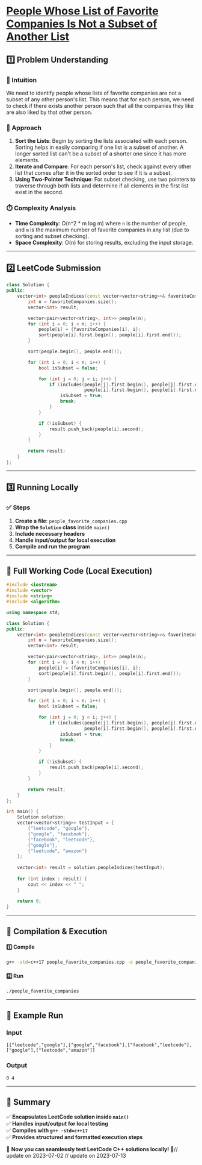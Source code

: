 # **[People Whose List of Favorite Companies Is Not a Subset of Another List](https://leetcode.com/problems/people-whose-list-of-favorite-companies-is-not-a-subset-of-another-list/description/)**  

## **1️⃣ Problem Understanding**  
### **📌 Intuition**  
We need to identify people whose lists of favorite companies are not a subset of any other person's list. This means that for each person, we need to check if there exists another person such that all the companies they like are also liked by that other person.

### **🚀 Approach**  
1. **Sort the Lists**: Begin by sorting the lists associated with each person. Sorting helps in easily comparing if one list is a subset of another. A longer sorted list can't be a subset of a shorter one since it has more elements.
2. **Iterate and Compare**: For each person's list, check against every other list that comes after it in the sorted order to see if it is a subset.
3. **Using Two-Pointer Technique**: For subset checking, use two pointers to traverse through both lists and determine if all elements in the first list exist in the second.

### **⏱️ Complexity Analysis**  
- **Time Complexity**: O(n^2 * m log m) where `n` is the number of people, and `m` is the maximum number of favorite companies in any list (due to sorting and subset checking).
- **Space Complexity**: O(n) for storing results, excluding the input storage.

---  

## **2️⃣ LeetCode Submission**  
```cpp
class Solution {
public:
    vector<int> peopleIndices(const vector<vector<string>>& favoriteCompanies) {
        int n = favoriteCompanies.size();
        vector<int> result;

        vector<pair<vector<string>, int>> people(n);
        for (int i = 0; i < n; i++) {
            people[i] = {favoriteCompanies[i], i};
            sort(people[i].first.begin(), people[i].first.end());
        }

        sort(people.begin(), people.end());

        for (int i = 0; i < n; i++) {
            bool isSubset = false;

            for (int j = 0; j < i; j++) {
                if (includes(people[j].first.begin(), people[j].first.end(), 
                             people[i].first.begin(), people[i].first.end())) {
                    isSubset = true;
                    break;
                }
            }

            if (!isSubset) {
                result.push_back(people[i].second);
            }
        }

        return result;
    }
};
```  

---  

## **3️⃣ Running Locally**  
### **✅ Steps**  
1. **Create a file**: `people_favorite_companies.cpp`  
2. **Wrap the `Solution` class** inside `main()`  
3. **Include necessary headers**  
4. **Handle input/output for local execution**  
5. **Compile and run the program**  

---  

## **📝 Full Working Code (Local Execution)**  
```cpp
#include <iostream>
#include <vector>
#include <string>
#include <algorithm>

using namespace std;

class Solution {
public:
    vector<int> peopleIndices(const vector<vector<string>>& favoriteCompanies) {
        int n = favoriteCompanies.size();
        vector<int> result;

        vector<pair<vector<string>, int>> people(n);
        for (int i = 0; i < n; i++) {
            people[i] = {favoriteCompanies[i], i};
            sort(people[i].first.begin(), people[i].first.end());
        }

        sort(people.begin(), people.end());

        for (int i = 0; i < n; i++) {
            bool isSubset = false;

            for (int j = 0; j < i; j++) {
                if (includes(people[j].first.begin(), people[j].first.end(), 
                             people[i].first.begin(), people[i].first.end())) {
                    isSubset = true;
                    break;
                }
            }

            if (!isSubset) {
                result.push_back(people[i].second);
            }
        }

        return result;
    }
};

int main() {
    Solution solution;
    vector<vector<string>> testInput = {
        {"leetcode", "google"},
        {"google", "facebook"},
        {"facebook", "leetcode"},
        {"google"},
        {"leetcode", "amazon"}
    };
    
    vector<int> result = solution.peopleIndices(testInput);
    
    for (int index : result) {
        cout << index << " ";
    }
    
    return 0;
}
```  

---  

## **🔧 Compilation & Execution**  
#### **1️⃣ Compile**  
```bash
g++ -std=c++17 people_favorite_companies.cpp -o people_favorite_companies
```  

#### **2️⃣ Run**  
```bash
./people_favorite_companies
```  

---  

## **🎯 Example Run**  
### **Input**  
```
[["leetcode","google"],["google","facebook"],["facebook","leetcode"],["google"],["leetcode","amazon"]]
```  
### **Output**  
```
0 4 
```  

---  

## **📌 Summary**  
✅ **Encapsulates LeetCode solution inside `main()`**  
✅ **Handles input/output for local testing**  
✅ **Compiles with `g++ -std=c++17`**  
✅ **Provides structured and formatted execution steps**  

🚀 **Now you can seamlessly test LeetCode C++ solutions locally!** 🚀// update on 2023-07-02
// update on 2023-07-13
